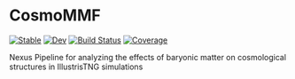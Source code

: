 # CosmoMMF

[![Stable](https://img.shields.io/badge/docs-stable-blue.svg)](https://James11222.github.io/CosmoMMF.jl/stable)
[![Dev](https://img.shields.io/badge/docs-dev-blue.svg)](https://James11222.github.io/CosmoMMF.jl/dev)
[![Build Status](https://github.com/James11222/CosmoMMF.jl/workflows/CI/badge.svg)](https://github.com/James11222/CosmoMMF.jl/actions)
[![Coverage](https://codecov.io/gh/James11222/CosmoMMF.jl/branch/master/graph/badge.svg)](https://codecov.io/gh/James11222/CosmoMMF.jl)


Nexus Pipeline for analyzing the effects of baryonic matter on cosmological structures in IllustrisTNG simulations 
